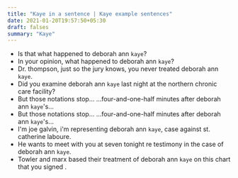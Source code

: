 ```yaml
---
title: "Kaye in a sentence | Kaye example sentences"
date: 2021-01-20T19:57:50+05:30
draft: falses
summary: "Kaye"
---
```

- Is that what happened to deborah ann `kaye`?
- In your opinion, what happened to deborah ann `kaye`?
- Dr. thompson, just so the jury knows, you never treated deborah ann `kaye`.
- Did you examine deborah ann `kaye` last night at the northern chronic care facility?
- But those notations stop... ...four-and-one-half minutes after deborah ann `kaye`'s...
- But those notations stop... ...four-and-one-half minutes after deborah ann `kaye`'s...
- I'm joe galvin, i'm representing deborah ann `kaye`, case against st. catherine laboure.
- He wants to meet with you at seven tonight re testimony in the case of deborah ann `kaye`.
- Towler and marx based their treatment of deborah ann `kaye` on this chart that you signed .
                 
